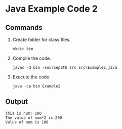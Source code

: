 
# Java Example Code 2

## Commands
1. Create folder for class files.
	```
	mkdir bin
	```
2. Compile the code.
	```
	javac -d bin -sourcepath src src\Example2.java
	```
3. Execute the code.
	```
	java -cp bin Example2
	```

## Output
```
This is num: 100
The value of num*2 is 200
Value of num is 100
```
